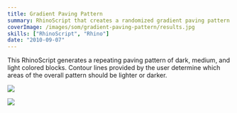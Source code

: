 ```yaml
---
title: Gradient Paving Pattern
summary: RhinoScript that creates a randomized gradient paving pattern
coverImage: /images/som/gradient-paving-pattern/results.jpg
skills: ["RhinoScript", "Rhino"]
date: "2010-09-07"
---
```


This RhinoScript generates a repeating paving pattern of dark, medium, and light colored blocks. Contour lines provided by the user determine which areas of the overall pattern should be lighter or darker.

![](/images/som/gradient-paving-pattern/results-2.jpg)

![](/images/som/gradient-paving-pattern/results-3.jpg)
